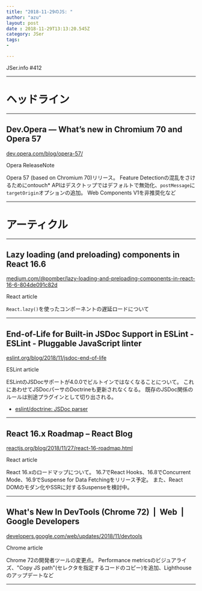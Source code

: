 ```yaml
---
title: "2018-11-29のJS: "
author: "azu"
layout: post
date : 2018-11-29T13:13:20.545Z
category: JSer
tags:
-

---
```


JSer.info #412

----

<h1 class="site-genre">ヘッドライン</h1>

----

## Dev.Opera — What’s new in Chromium 70 and Opera 57
[dev.opera.com/blog/opera-57/](https://dev.opera.com/blog/opera-57/ "Dev.Opera — What’s new in Chromium 70 and Opera 57")
<p class="jser-tags jser-tag-icon"><span class="jser-tag">Opera</span> <span class="jser-tag">ReleaseNote</span></p>

Opera 57 (based on Chromium 70)リリース。
Feature Detectionの混乱をさけるためにontouch* APIはデスクトップではデフォルトで無効化、`postMessage`に`targetOrigin`オプションの追加。
Web Components V1を非推奨化など


----
<h1 class="site-genre">アーティクル</h1>

----

## Lazy loading (and preloading) components in React 16.6
[medium.com/@pomber/lazy-loading-and-preloading-components-in-react-16-6-804de091c82d](https://medium.com/@pomber/lazy-loading-and-preloading-components-in-react-16-6-804de091c82d "Lazy loading (and preloading) components in React 16.6")
<p class="jser-tags jser-tag-icon"><span class="jser-tag">React</span> <span class="jser-tag">article</span></p>

`React.lazy()`を使ったコンポーネントの遅延ロードについて


----

## End-of-Life for Built-in JSDoc Support in ESLint - ESLint - Pluggable JavaScript linter
[eslint.org/blog/2018/11/jsdoc-end-of-life](https://eslint.org/blog/2018/11/jsdoc-end-of-life "End-of-Life for Built-in JSDoc Support in ESLint - ESLint - Pluggable JavaScript linter")
<p class="jser-tags jser-tag-icon"><span class="jser-tag">ESLint</span> <span class="jser-tag">article</span></p>

ESLintのJSDocサポートが4.0.0でビルトインではなくなることについて。
これにあわせてJSDocパーサのDoctrineも更新されなくなる。
既存のJSDoc関係のルールは別途プラグインとして切り出される。

- [eslint/doctrine: JSDoc parser](https://github.com/eslint/doctrine "eslint/doctrine: JSDoc parser")

----

## React 16.x Roadmap – React Blog
[reactjs.org/blog/2018/11/27/react-16-roadmap.html](https://reactjs.org/blog/2018/11/27/react-16-roadmap.html "React 16.x Roadmap – React Blog")
<p class="jser-tags jser-tag-icon"><span class="jser-tag">React</span> <span class="jser-tag">article</span></p>

React 16.xのロードマップについて。
16.7でReact Hooks、16.8でConcurrent Mode、16.9でSuspense for Data Fetchingをリリース予定。
また、React DOMのモダン化やSSRに対するSuspenseを検討中。


----

## What's New In DevTools (Chrome 72)  |  Web  |  Google Developers
[developers.google.com/web/updates/2018/11/devtools](https://developers.google.com/web/updates/2018/11/devtools "What's New In DevTools (Chrome 72)  |  Web  |  Google Developers")
<p class="jser-tags jser-tag-icon"><span class="jser-tag">Chrome</span> <span class="jser-tag">article</span></p>

Chrome 72の開発者ツールの変更点。
Performance metricsのビジュアライズ、"Copy JS path"(セレクタを指定するコードのコピー)を追加、Lighthouseのアップデートなど


----
